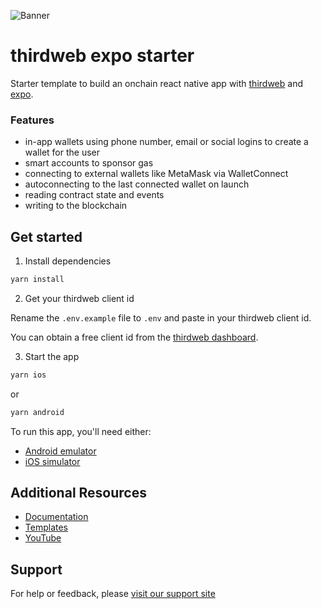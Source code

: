 ![Banner](https://github.com/thirdweb-example/thirdweb-auth-express/assets/17715009/06383e68-9c65-4265-8505-e88e573443f9)
# thirdweb expo starter

Starter template to build an onchain react native app with [thirdweb](https://thirdweb.com/) and [expo](https://expo.dev/).

### Features

- in-app wallets using phone number, email or social logins to create a wallet for the user
- smart accounts to sponsor gas
- connecting to external wallets like MetaMask via WalletConnect
- autoconnecting to the last connected wallet on launch
- reading contract state and events
- writing to the blockchain

## Get started

1. Install dependencies

```bash
yarn install
```

2. Get your thirdweb client id

Rename the `.env.example` file to `.env` and paste in your thirdweb client id.

You can obtain a free client id from the [thirdweb dashboard](https://thirdweb.com/dashboard/settings).

3. Start the app

```bash
yarn ios
```

or

```bash
yarn android
```

To run this app, you'll need either:

- [Android emulator](https://docs.expo.dev/workflow/android-studio-emulator/)
- [iOS simulator](https://docs.expo.dev/workflow/ios-simulator/)

## Additional Resources

- [Documentation](https://portal.thirdweb.com/typescript/v5)
- [Templates](https://thirdweb.com/templates)
- [YouTube](https://www.youtube.com/c/thirdweb)

## Support

For help or feedback, please [visit our support site](https://thirdweb.com/support)
